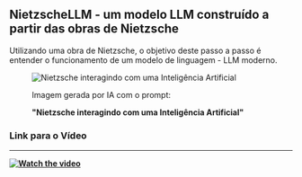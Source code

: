## NietzscheLLM - um modelo LLM construído a partir das obras de Nietzsche
Utilizando uma obra de Nietzsche, o objetivo deste passo a passo é entender o funcionamento de um modelo de linguagem - LLM moderno.

<figure>
  <img src="https://github.com/ferrarimarlon/NietzscheLLM/assets/5700427/fd9c57ee-853b-42ef-acca-b94ba22a3101" alt="Nietzsche interagindo com uma Inteligência Artificial">
 <p></p>
  <figcaption>Imagem gerada por IA com o prompt: <p></p><b>"Nietzsche interagindo com uma Inteligência Artificial"</figcaption>
</figure>

### Link para o Vídeo
<hr>

[![Watch the video](https://img.youtube.com/vi/LphBQB1amrw/0.jpg)](https://www.youtube.com/watch?v=LphBQB1amrw)

